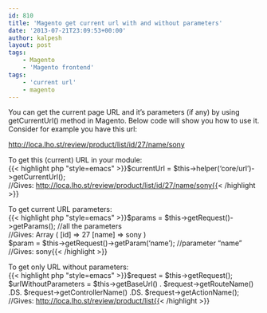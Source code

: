 ```yaml
---
id: 810
title: 'Magento get current url with and without parameters'
date: '2013-07-21T23:09:53+00:00'
author: kalpesh
layout: post
tags:
    - Magento
    - 'Magento frontend'
tags:
    - 'current url'
    - magento
---
```


You can get the current page URL and it’s parameters (if any) by using getCurrentUrl() method in Magento. Below code will show you how to use it. Consider for example you have this url:

http://loca.lho.st/review/product/list/id/27/name/sony

To get this (current) URL in your module:  
{{< highlight php "style=emacs" >}}$currentUrl = $this->helper(‘core/url’)->getCurrentUrl();  
//Gives: http://loca.lho.st/review/product/list/id/27/name/sony{{< /highlight >}}

To get current URL parameters:  
{{< highlight php "style=emacs" >}}$params = $this->getRequest()->getParams(); //all the parameters  
//Gives: Array ( [id] => 27 [name] => sony )  
$param = $this->getRequest()->getParam(‘name’); //parameter “name”  
//Gives: sony{{< /highlight >}}

To get only URL without parameters:  
{{< highlight php "style=emacs" >}}$request = $this->getRequest();  
$urlWithoutParameters = $this->getBaseUrl() . $request->getRouteName() .DS. $request->getControllerName() .DS. $request->getActionName();  
//Gives: http://loca.lho.st/review/product/list{{< /highlight >}}